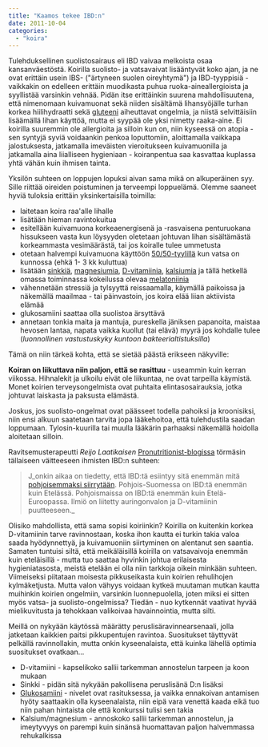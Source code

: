 ```yaml
---
title: "Kaamos tekee IBD:n"
date: 2011-10-04
categories: 
  - "koira"
---
```


Tulehduksellinen suolistosairaus eli IBD vaivaa melkoista osaa kansanväestöstä. Koirilla suolisto- ja vatsavaivat lisääntyvät koko ajan, ja ne ovat erittäin usein IBS- ("ärtyneen suolen oireyhtymä") ja IBD-tyyppisiä - vaikkakin on edelleen erittäin muodikasta puhua ruoka-aineallergioista ja syyllistää varsinkin vehnää. Pidän itse erittäinkin suurena mahdollisuutena, että nimenomaan kuivamuonat sekä niiden sisältämä lihansyöjälle turhan korkea hiilihydraatti sekä [gluteeni](https://www.katiska.eu/terveys/gluteeni-huohotuttaa/) aiheuttavat ongelmia, ja niistä selvittäisiin lisäämällä lihan käyttöä, mutta ei syypää ole yksi nimetty raaka-aine. Ei koirilla suuremmin ole allergioita ja silloin kun on, niin kyseessä on atopia - sen syntyjä syviä voidaankin penkoa loputtomiin, aloittamalla vaikkapa jalostuksesta, jatkamalla imeväisten vieroitukseen kuivamuonilla ja jatkamalla aina liialliseen hygieniaan - koiranpentua saa kasvattaa kuplassa yhtä vähän kuin ihmisen tainta.

<!--more-->

Yksilön suhteen on loppujen lopuksi aivan sama mikä on alkuperäinen syy. Sille riittää oireiden poistuminen ja terveempi loppuelämä. Olemme saaneet hyviä tuloksia erittäin yksinkertaisilla toimilla:

- laitetaan koira raa'alle lihalle
- lisätään hieman ravintokuitua
- esitellään kuivamuona korkeaenergisenä ja -rasvaisena penturuokana hissukseen vasta kun löysyyden oletetaan johtuvan lihan sisältämästä korkeammasta vesimäärästä, tai jos koiralle tulee ummetusta
- otetaan halvempi kuivamuona käyttöön [50/50-tyylillä](https://www.katiska.eu/ravitsemus/5050-malli/ "50/50 -malli") kun vatsa on kunnossa (ehkä 1- 3 kk kuluttua)
- lisätään [sinkkiä](https://www.katiska.eu/tieto/sinkki/sinkki/ "Sinkki"), [magnesiumia](https://www.katiska.eu/ravitsemus/lisaravinteet/magnesium/ "Magnesium"), [D-vitamiinia](https://www.katiska.eu/tieto/d-vitamiini/d-vitamiini/), [kalsiumia](https://www.katiska.eu/tieto/kalsium/kalsium/) ja tällä hetkellä omassa toiminnassa kokeilussa olevaa [melatoniinia](https://www.katiska.eu/ravitsemus/lisaravinteet/melatoniini-rauhoittaa/ "Melatoniini rauhoittaa")
- vähennetään stressiä ja tylsyyttä reissaamalla, käymällä paikoissa ja näkemällä maailmaa - tai päinvastoin, jos koira elää liian aktiivista elämää
- glukosamiini saattaa olla suolistoa ärsyttävä
- annetaan tonkia maita ja mantuja, pureskella jäniksen papanoita, maistaa hevosen lantaa, napata vaikka kuollut (tai elävä) myyrä jos kohdalle tulee (_luonnollinen vastustuskyky kuntoon bakteerialtistuksilla_)

Tämä on niin tärkeä kohta, että se sietää päästä erikseen näkyville:

**Koiran on liikuttava niin paljon, että se rasittuu** - useammin kuin kerran viikossa. Hihnalekit ja ulkoilu eivät ole liikuntaa, ne ovat tarpeilla käymistä. Monet koirien terveysongelmista ovat puhtaita elintasosairauksia, jotka johtuvat laiskasta ja paksusta elämästä.

Joskus, jos suolisto-ongelmat ovat päässeet todella pahoiksi ja kroonisiksi, niin ensi alkuun saatetaan tarvita jopa lääkehoitoa, että tulehdustila saadan loppumaan. Tylosin-kuurilla tai muulla lääkärin parhaaksi näkemällä hoidolla aloitetaan silloin.

Ravitsemusterapeutti _Reijo Laatikaisen_ [Pronutritionist-blogissa](http://ravintojaterveys.kotisivukone.com/blogi/2010/05/28/38) törmäsin tällaiseen väitteeseen ihmisten IBD:n suhteen:

> J_onkin aikaa on tiedetty, että IBD:tä esiintyy sitä enemmän mitä [pohjoisemmaksi siirrytään](http://www.worldgastroenterology.org/video-idb-lessons-from-global-variations-bernstein.html). Pohjois-Suomessa on IBD:tä enemmän kuin Etelässä. Pohjoismaissa on IBD:tä enemmän kuin Etelä-Euroopassa. Ilmiö on liitetty auringonvalon ja D-vitamiinin puutteeseen._

Olisiko mahdollista, että sama sopisi koiriinkin? Koirilla on kuitenkin korkea D-vitamiinin tarve ravinnostaan, koska ihon kautta ei turkin takia valoa saada hyödynnettyä, ja kuivamuoniin siirtyminen on alentanut sen saantia. Samaten tuntuisi siltä, että meikäläisillä koirilla on vatsavaivoja enemmän kuin eteläisillä - mutta tuo saattaa hyvinkin johtua erilaisesta hygieniatasosta, meistä etelään ei olla niin tarkkoja oikein minkään suhteen. Viimeiseksi piitataan moisesta pikkuseikasta kuin koirien rehulihojen kylmäketjusta. Mutta valon vähyys voidaan kytkeä muutaman mutkan kautta muihinkin koirien ongelmiin, varsinkin luonnepuolella, joten miksi ei sitten myös vatsa- ja suolisto-ongelmissa? Tiedän - nuo kytkennät vaativat hyvää mielikuvitusta ja tehokkaan valikoivaa havainnointia, mutta silti.

Meillä on nykyään käytössä määrätty peruslisäravinnearsenaali, jolla jatketaan kaikkien paitsi pikkupentujen ravintoa. Suositukset täyttyvät pelkällä ravinnollakin, mutta onkin kyseenalaista, että kuinka lähellä optimia suositukset ovatkaan...

- D-vitamiini - kapselikoko sallii tarkemman annostelun tarpeen ja koon mukaan
- Sinkki - pidän sitä nykyään pakollisena peruslisänä D:n lisäksi
- [Glukosamiini](https://www.katiska.eu/tieto/koira-nivelet/glukosamiini-koiralle/) - nivelet ovat rasituksessa, ja vaikka ennakoivan antamisen hyöty saattaakin olla kyseenalaista, niin eipä vara venettä kaada eikä tuo niin pahan hintaista ole että konkurssi tulisi sen takia
- Kalsium/magnesium - annoskoko sallii tarkemman annostelun, ja imeytyvyys on parempi kuin sinänsä huomattavan paljon halvemmassa rehukalkissa
